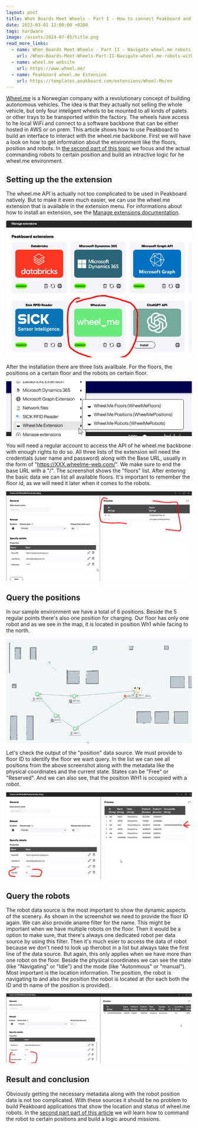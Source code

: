 ```yaml
---
layout: post
title: When Boards Meet Wheels - Part I - How to connect Peakboard and wheel.me robots
date: 2023-03-01 12:00:00 +0200
tags: hardware
image: /assets/2024-07-05/title.png
read_more_links:
  - name: When Boards Meet Wheels - Part II - Navigate wheel.me robots with Peaboard 
    url: /When-Boards-Meet-Wheels-Part-II-Navigate-wheel.me-robots-with-Peaboard.html
  - name: wheel.me website
    url: https://www.wheel.me/
  - name: Peakboard wheel.me Extension
    url: https://templates.peakboard.com/extensions/Wheel-Me/en
---
```

[Wheel.me](https://www.wheel.me/) is a Norwegian company with a revolutionary concept of building autonomous vehicles. The idea is that they actually not selling the whole vehicle, but only four inteligent wheels to be mounted to all kinds of palets or other trays to be transported within the factory. The wheels have access to he local WiFi and connect to a software backbone that can be either hosted in AWS or on prem.
This article shows how to use Peakboard to build an interface to interact with the wheel.me backbone. First we will have a look on how to get information about the environment like the floors, position and robots. In [the second part of this topic](/When-Boards-Meet-Wheels-Part-II-Navigate-wheel.me-robots-with-Peaboard.html) we focus and the actual commanding robots to certain position and build an intractive logic for he wheel.me environment.

## Setting up the the extension

The wheel.me API is actually not too complicated to be used in Peakboard natively. But to make it even much easier, we can use the wheel.me extension that is available in the extension menu. For informations about how to install an extension, see the [Manage extensions documentation](https://help.peakboard.com/data_sources/Extension/en-ManageExtension.html).

![image](/assets/2024-07-05/010.png)

After the installation there are three lists availbale. For the floors, the positions on a certain floor and the robots on certain floor.

![image](/assets/2024-07-05/020.png)

You will need a regular account to access the API of he wheel.me backbone with enough rights to do so. All three lists of the extension will need the credentials (user name and password) along with the Base URL, usually in the form of "https://XXX.wheelme-web.com/". We make sure to end the base URL with a "/".
The screenshot shows the "floors" list. After entering the basic data we can list all available floors. It's important to remember the floor id, as we will need it later when it comes to the robots.

![image](/assets/2024-07-05/030.png)

## Query the positions

In our sample environment we have a total of 6 positions. Beside the 5 regular points there's also one position for charging. Our floor has only one robot and as we see in the map, it is located in position Wh1 while facing to the north.

![image](/assets/2024-07-05/040.png)

Let's check the output of the "position" data source. We must provide to floor ID to identify the floor we want query. In the list we can see all positions from the above screenshot along with the metadata like the physical coordinates and the current state. States can be "Free" or "Reserved". And we can also see, that the position WH1 is occupied with a robot. 

![image](/assets/2024-07-05/050.png)

## Query the robots

The robot data source is the most important to show the dynamic aspects of the scenery. As shown in the screenshot we need to provide the floor ID again. We can also provide aname filter for the name. This might be important when we have multiple robots on the floor. Then it would be a option to make sure, that there's always one dedicated robot per data source by using this filter. Then it's much esier to access the data of robot because we don't need to look up therobot in a list but always take the first line of the data source. But again, this only applies when we have more than one robot on the floor.
Beside the physical coordinates we can see the state (like "Navigating" or "Idle") and the mode (like "Autonmous" or "manual"). Most important is the location information. The position, the robot is navigating to and also the position the robot is located at (for each both the ID and th name of the position is provided).

![image](/assets/2024-07-05/060.png)

## Result and conclusion

Obviously getting the necessary metadata along with the robot position data is not too complicated. With these sources it should be no problem to build Peakboard applications that show the location and status of wheel.me robots.
In the [second part part of this article](/When-Boards-Meet-Wheels-Part-II-Navigate-wheel.me-robots-with-Peaboard.html) we will learn how to command the robot to certain positions and build a logic around missions.
